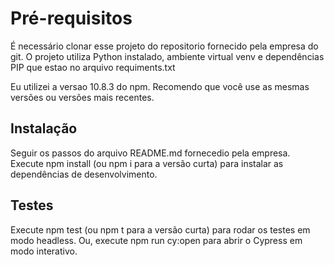 # Pré-requisitos
É necessário clonar esse projeto do repositorio fornecido pela empresa do git.
O projeto utiliza Python instalado, ambiente virtual venv e dependências PIP que estao no arquivo requiments.txt

Eu utilizei a versao 10.8.3 do npm. Recomendo que você use as mesmas versões ou versões mais recentes.

## Instalação
Seguir os passos do arquivo README.md fornecedio pela empresa.
Execute npm install (ou npm i para a versão curta) para instalar as dependências de desenvolvimento.

## Testes
Execute npm test (ou npm t para a versão curta) para rodar os testes em modo headless.
Ou, execute npm run cy:open para abrir o Cypress em modo interativo.
